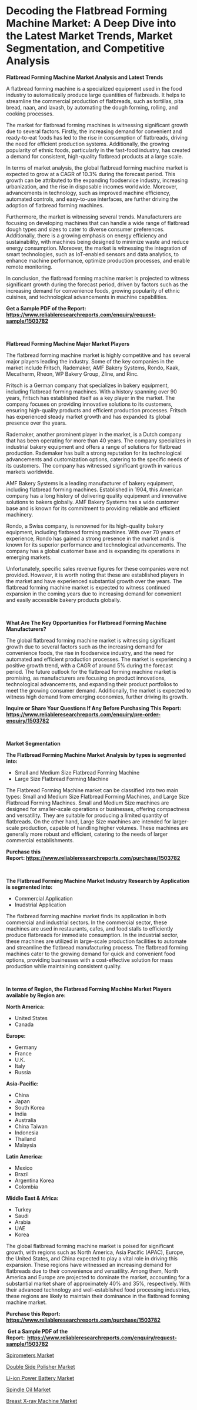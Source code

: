 <p><h1>Decoding the Flatbread Forming Machine Market: A Deep Dive into the Latest Market Trends, Market Segmentation, and Competitive Analysis</h1></p><p><strong>Flatbread Forming Machine Market Analysis and Latest Trends</strong></p>
<p><p>A flatbread forming machine is a specialized equipment used in the food industry to automatically produce large quantities of flatbreads. It helps to streamline the commercial production of flatbreads, such as tortillas, pita bread, naan, and lavash, by automating the dough forming, rolling, and cooking processes.</p><p>The market for flatbread forming machines is witnessing significant growth due to several factors. Firstly, the increasing demand for convenient and ready-to-eat foods has led to the rise in consumption of flatbreads, driving the need for efficient production systems. Additionally, the growing popularity of ethnic foods, particularly in the fast-food industry, has created a demand for consistent, high-quality flatbread products at a large scale.</p><p>In terms of market analysis, the global flatbread forming machine market is expected to grow at a CAGR of 10.3% during the forecast period. This growth can be attributed to the expanding foodservice industry, increasing urbanization, and the rise in disposable incomes worldwide. Moreover, advancements in technology, such as improved machine efficiency, automated controls, and easy-to-use interfaces, are further driving the adoption of flatbread forming machines.</p><p>Furthermore, the market is witnessing several trends. Manufacturers are focusing on developing machines that can handle a wide range of flatbread dough types and sizes to cater to diverse consumer preferences. Additionally, there is a growing emphasis on energy efficiency and sustainability, with machines being designed to minimize waste and reduce energy consumption. Moreover, the market is witnessing the integration of smart technologies, such as IoT-enabled sensors and data analytics, to enhance machine performance, optimize production processes, and enable remote monitoring.</p><p>In conclusion, the flatbread forming machine market is projected to witness significant growth during the forecast period, driven by factors such as the increasing demand for convenience foods, growing popularity of ethnic cuisines, and technological advancements in machine capabilities.</p></p>
<p><strong>Get a Sample PDF of the Report:&nbsp; <a href="https://www.reliableresearchreports.com/enquiry/request-sample/1503782">https://www.reliableresearchreports.com/enquiry/request-sample/1503782</a></strong></p>
<p>&nbsp;</p>
<p><strong>Flatbread Forming Machine Major Market Players</strong></p>
<p><p>The flatbread forming machine market is highly competitive and has several major players leading the industry. Some of the key companies in the market include Fritsch, Rademaker, AMF Bakery Systems, Rondo, Kaak, Mecatherm, Rheon, WP Bakery Group, Zline, and Rinc.</p><p>Fritsch is a German company that specializes in bakery equipment, including flatbread forming machines. With a history spanning over 90 years, Fritsch has established itself as a key player in the market. The company focuses on providing innovative solutions to its customers, ensuring high-quality products and efficient production processes. Fritsch has experienced steady market growth and has expanded its global presence over the years.</p><p>Rademaker, another prominent player in the market, is a Dutch company that has been operating for more than 40 years. The company specializes in industrial bakery equipment and offers a range of solutions for flatbread production. Rademaker has built a strong reputation for its technological advancements and customization options, catering to the specific needs of its customers. The company has witnessed significant growth in various markets worldwide.</p><p>AMF Bakery Systems is a leading manufacturer of bakery equipment, including flatbread forming machines. Established in 1904, this American company has a long history of delivering quality equipment and innovative solutions to bakers globally. AMF Bakery Systems has a wide customer base and is known for its commitment to providing reliable and efficient machinery.</p><p>Rondo, a Swiss company, is renowned for its high-quality bakery equipment, including flatbread forming machines. With over 70 years of experience, Rondo has gained a strong presence in the market and is known for its superior performance and technological advancements. The company has a global customer base and is expanding its operations in emerging markets.</p><p>Unfortunately, specific sales revenue figures for these companies were not provided. However, it is worth noting that these are established players in the market and have experienced substantial growth over the years. The flatbread forming machine market is expected to witness continued expansion in the coming years due to increasing demand for convenient and easily accessible bakery products globally.</p></p>
<p>&nbsp;</p>
<p><strong>What Are The Key Opportunities For Flatbread Forming Machine Manufacturers?</strong></p>
<p><p>The global flatbread forming machine market is witnessing significant growth due to several factors such as the increasing demand for convenience foods, the rise in foodservice industry, and the need for automated and efficient production processes. The market is experiencing a positive growth trend, with a CAGR of around 5% during the forecast period. The future outlook for the flatbread forming machine market is promising, as manufacturers are focusing on product innovations, technological advancements, and expanding their product portfolios to meet the growing consumer demand. Additionally, the market is expected to witness high demand from emerging economies, further driving its growth.</p></p>
<p><strong>Inquire or Share Your Questions If Any Before Purchasing This Report: <a href="https://www.reliableresearchreports.com/enquiry/pre-order-enquiry/1503782">https://www.reliableresearchreports.com/enquiry/pre-order-enquiry/1503782</a></strong></p>
<p>&nbsp;</p>
<p><strong>Market Segmentation</strong></p>
<p><strong>The Flatbread Forming Machine Market Analysis by types is segmented into:</strong></p>
<p><ul><li>Small and Medium Size Flatbread Forming Machine</li><li>Large Size Flatbread Forming Machine</li></ul></p>
<p><p>The Flatbread Forming Machine market can be classified into two main types: Small and Medium Size Flatbread Forming Machines, and Large Size Flatbread Forming Machines. Small and Medium Size machines are designed for smaller-scale operations or businesses, offering compactness and versatility. They are suitable for producing a limited quantity of flatbreads. On the other hand, Large Size machines are intended for larger-scale production, capable of handling higher volumes. These machines are generally more robust and efficient, catering to the needs of larger commercial establishments.</p></p>
<p><strong>Purchase this Report:&nbsp;<a href="https://www.reliableresearchreports.com/purchase/1503782">https://www.reliableresearchreports.com/purchase/1503782</a></strong></p>
<p>&nbsp;</p>
<p><strong>The Flatbread Forming Machine Market Industry Research by Application is segmented into:</strong></p>
<p><ul><li>Commercial Application</li><li>Inudstrial Application</li></ul></p>
<p><p>The flatbread forming machine market finds its application in both commercial and industrial sectors. In the commercial sector, these machines are used in restaurants, cafes, and food stalls to efficiently produce flatbreads for immediate consumption. In the industrial sector, these machines are utilized in large-scale production facilities to automate and streamline the flatbread manufacturing process. The flatbread forming machines cater to the growing demand for quick and convenient food options, providing businesses with a cost-effective solution for mass production while maintaining consistent quality.</p></p>
<p>&nbsp;</p>
<p><strong>In terms of Region, the Flatbread Forming Machine Market Players available by Region are:</strong></p>
<p>
    <p> <strong> North America: </strong>
        <ul>
            <li>United States</li>
            <li>Canada</li>
        </ul>
        </p> 
    <p> <strong> Europe: </strong>
        <ul>
            <li>Germany</li>
            <li>France</li>
            <li>U.K.</li>
            <li>Italy</li>
            <li>Russia</li>
        </ul>
        </p> 
    <p> <strong> Asia-Pacific: </strong>
        <ul>
            <li>China</li>
            <li>Japan</li>
            <li>South Korea</li>
            <li>India</li>
            <li>Australia</li>
            <li>China Taiwan</li>
            <li>Indonesia</li>
            <li>Thailand</li>
            <li>Malaysia</li>
        </ul>
        </p> 
    <p> <strong> Latin America: </strong>
        <ul>
            <li>Mexico</li>
            <li>Brazil</li>
            <li>Argentina Korea</li>
            <li>Colombia</li>
        </ul>
        </p> 
    <p> <strong> Middle East & Africa: </strong>
        <ul>
            <li>Turkey</li>
            <li>Saudi</li>
            <li>Arabia</li>
            <li>UAE</li>
            <li>Korea</li>
        </ul>
    </p>
    </p>
<p><p>The global flatbread forming machine market is poised for significant growth, with regions such as North America, Asia Pacific (APAC), Europe, the United States, and China expected to play a vital role in driving this expansion. These regions have witnessed an increasing demand for flatbreads due to their convenience and versatility. Among them, North America and Europe are projected to dominate the market, accounting for a substantial market share of approximately 40% and 35%, respectively. With their advanced technology and well-established food processing industries, these regions are likely to maintain their dominance in the flatbread forming machine market.</p></p>
<p><strong>Purchase this Report: <a href="https://www.reliableresearchreports.com/purchase/1503782">https://www.reliableresearchreports.com/purchase/1503782</a></strong></p>
<p>&nbsp;<strong>Get a Sample PDF of the Report:&nbsp;&nbsp;<a href="https://www.reliableresearchreports.com/enquiry/request-sample/1503782">https://www.reliableresearchreports.com/enquiry/request-sample/1503782</a></strong></p>
<p><strong></strong></p>
<p><p><a href="https://medium.com/@bernadetteball666/spirometers-market-size-cagr-trends-2024-2030-353287885390">Spirometers Market</a></p><p><a href="https://www.linkedin.com/pulse/double-side-polisher-market-research-report-unlocks-analysis/">Double Side Polisher Market</a></p><p><a href="https://www.linkedin.com/pulse/li-ion-power-battery-market-size-growth-forecast-from-2023/">Li-ion Power Battery Market</a></p><p><a href="https://medium.com/@donnakelly19891/spindle-oil-market-size-growth-forecast-2023-2030-dccb0d5cf981">Spindle Oil Market</a></p><p><a href="https://www.linkedin.com/pulse/breast-x-ray-machine-market-size-share-global-analysis/">Breast X-ray Machine Market</a></p></p>